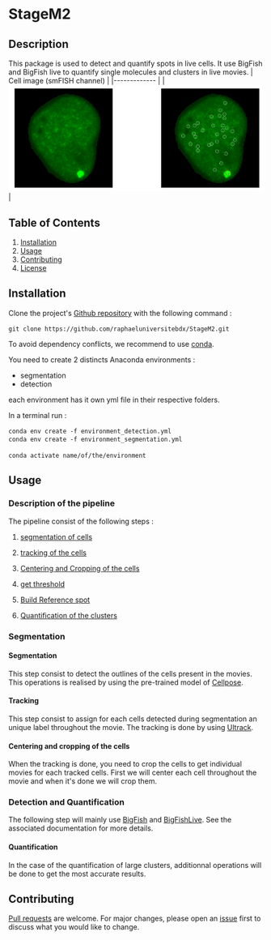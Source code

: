 # StageM2 

## Description
This package is used to detect and quantify spots in live cells. 
It use BigFish and BigFish live to quantify single molecules and clusters in live movies. 
| Cell image (smFISH channel) |
|------------- |
| ![](image_readme/img_readme1.PNG "Image of a cell before and after detection") |
## Table of Contents 
1. [Installation](#installation)
2. [Usage](#usage)
3. [Contributing](#contributing)
4. [License](#license)

## Installation 
Clone the project's [Github repository](https://github.com/raphaeluniversitebdx/StageM2.git) with the following command : 

```
git clone https://github.com/raphaeluniversitebdx/StageM2.git
```
To avoid dependency conflicts, we recommend to use [conda](https://docs.conda.io/projects/conda/en/latest/user-guide/tasks/manage-environments.html). 

You need to create 2 distincts Anaconda environments : 
- segmentation
- detection 

each environment has it own yml file in their respective folders. 

In a terminal run :
```
conda env create -f environment_detection.yml
conda env create -f environment_segmentation.yml

conda activate name/of/the/environment 
```

## Usage

### Description of the pipeline 
The pipeline consist of the following steps :
1. [segmentation of cells](#segmentation)
2. [tracking of the cells](#tracking)
3. [Centering and Cropping of the cells](#cropping)

4. [get threshold](#threshold)
5. [Build Reference spot](#refspot)
6. [Quantification of the clusters](#quantification)

### Segmentation
#### Segmentation
This step consist to detect the outlines of the cells present in the movies. 
This operations is realised by using the pre-trained model of [Cellpose](https://github.com/mouseland/cellpose). 

#### Tracking
This step consist to assign for each cells detected during segmentation an unique label throughout the movie. 
The tracking is done by using [Ultrack](https://github.com/royerlab/ultrack/tree/main). 

#### Centering and cropping of the cells 
When the tracking is done, you need to crop the cells to get individual movies for each tracked cells. 
First we will center each cell throughout the movie and when it's done we will crop them. 

### Detection and Quantification

The following step will mainly use [BigFish](https://github.com/fish-quant/big-fish) and [BigFishLive](https://github.com/rachel-kt/bigFishLive/tree/main). 
See the associated documentation for more details. 

#### Quantification 

In the case of the quantification of large clusters, additionnal operations will be done to get the most accurate results. 

## Contributing 

[Pull requests](https://github.com/raphaeluniversitebdx/StageM2/pulls) are welcome. For major changes, please open an [issue](https://github.com/raphaeluniversitebdx/StageM2/issues) first to discuss what you would like to change.


